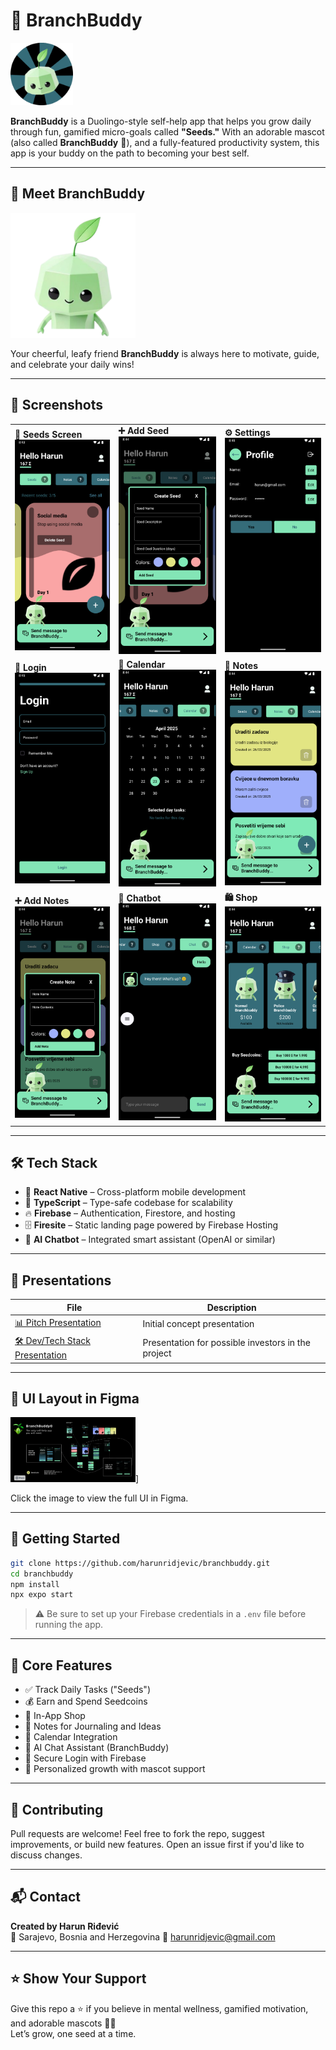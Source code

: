 
# 🌱 BranchBuddy

<img src="assets/app-icon.png" alt="BranchBuddy Icon" width="100"/>

**BranchBuddy** is a Duolingo-style self-help app that helps you grow daily through fun, gamified micro-goals called **"Seeds."** With an adorable mascot (also called **BranchBuddy** 🌿), and a fully-featured productivity system, this app is your buddy on the path to becoming your best self.

---

## 🧸 Meet BranchBuddy

<img src="assets/mascot.png" alt="BranchBuddy Mascot" width="200"/>

Your cheerful, leafy friend **BranchBuddy** is always here to motivate, guide, and celebrate your daily wins!

---

## 📱 Screenshots

<table>
  <tr>
    <td><strong>🌱 Seeds Screen</strong><br><img src="assets/screens/seeds.png" width="200"/></td>
    <td><strong>➕ Add Seed</strong><br><img src="assets/screens/add-seed.png" width="200"/></td>
    <td><strong>⚙️ Settings</strong><br><img src="assets/screens/settings.png" width="200"/></td>
  </tr>
  <tr>
    <td><strong>🔐 Login</strong><br><img src="assets/screens/login.png" width="200"/></td>
    <td><strong>📆 Calendar</strong><br><img src="assets/screens/calendar.png" width="200"/></td>
    <td><strong>📝 Notes</strong><br><img src="assets/screens/notes.png" width="200"/></td>
  </tr>
  <tr>
    <td><strong>➕ Add Notes</strong><br><img src="assets/screens/add-notes.png" width="200"/></td>
    <td><strong>💬 Chatbot</strong><br><img src="assets/screens/chatbot.png" width="200"/></td>
    <td><strong>🛍️ Shop</strong><br><img src="assets/screens/shop.png" width="200"/></td>
  </tr>
</table>

---

## 🛠️ Tech Stack

- 📱 **React Native** – Cross-platform mobile development
- 🔡 **TypeScript** – Type-safe codebase for scalability
- 🔥 **Firebase** – Authentication, Firestore, and hosting
- 🗄️ **Firesite** – Static landing page powered by Firebase Hosting
- 🤖 **AI Chatbot** – Integrated smart assistant (OpenAI or similar)

---

## 🧩 Presentations

| File | Description |
|------|-------------|
| [📊 Pitch Presentation](assets/presentations/1.pptx) | Initial concept presentation |
| [🛠 Dev/Tech Stack Presentation](assets/presentations/2.pptx) | Presentation for possible investors in the project |

---

## 🧠 UI Layout in Figma

[<img src="assets/figma.png" width="200"/>](https://www.figma.com/design/DvUyBcEx6ETnsRFGDe05xY/UI?node-id=0-1&m=dev&t=FxIDu4nnl8Gd78Cq-1)]

Click the image to view the full UI in Figma.

---

## 🚀 Getting Started

```bash
git clone https://github.com/harunridjevic/branchbuddy.git
cd branchbuddy
npm install
npx expo start
```

> ⚠️ Be sure to set up your Firebase credentials in a `.env` file before running the app.

---

## 🌟 Core Features

- ✅ Track Daily Tasks ("Seeds")
- 💰 Earn and Spend Seedcoins
- 🛒 In-App Shop
- 📔 Notes for Journaling and Ideas
- 📆 Calendar Integration
- 💬 AI Chat Assistant (BranchBuddy)
- 🔐 Secure Login with Firebase
- 🌿 Personalized growth with mascot support

---

## 🤝 Contributing

Pull requests are welcome! Feel free to fork the repo, suggest improvements, or build new features. Open an issue first if you'd like to discuss changes.

---

## 📬 Contact

**Created by Harun Riđević**  
📍 Sarajevo, Bosnia and Herzegovina
📧 [harunridjevic@gmail.com](mailto:harunridjevic@gmail.com)

---

## ⭐️ Show Your Support

Give this repo a ⭐️ if you believe in mental wellness, gamified motivation, and adorable mascots 🌿💚  
Let’s grow, one seed at a time.
